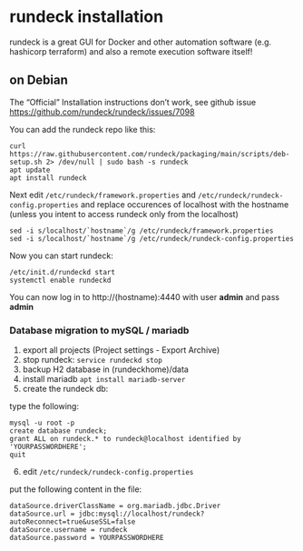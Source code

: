 # rundeck installation

rundeck is a great GUI for Docker and other automation software (e.g. hashicorp terraform) and also a remote execution software itself!

## on Debian

The “Official” Installation instructions don’t work, see github issue https://github.com/rundeck/rundeck/issues/7098

You can add the rundeck repo like this:

    curl https://raw.githubusercontent.com/rundeck/packaging/main/scripts/deb-setup.sh 2> /dev/null | sudo bash -s rundeck
    apt update
    apt install rundeck

Next edit `/etc/rundeck/framework.properties` and `/etc/rundeck/rundeck-config.properties` and replace occurences of localhost with the hostname (unless you intent to access rundeck only from the localhost)

    sed -i s/localhost/`hostname`/g /etc/rundeck/framework.properties
    sed -i s/localhost/`hostname`/g /etc/rundeck/rundeck-config.properties

Now you can start rundeck:

    /etc/init.d/rundeckd start
    systemctl enable rundeckd

You can now log in to http://(hostname):4440 with user **admin** and pass **admin**

### Database migration to mySQL / mariadb

1. export all projects (Project settings - Export Archive)
2. stop rundeck: `service rundeckd stop`
3. backup H2 database in (rundeckhome)/data
4. install mariadb `apt install mariadb-server`
5. create the rundeck db:

type the following:

    mysql -u root -p
    create database rundeck;
    grant ALL on rundeck.* to rundeck@localhost identified by 'YOURPASSWORDHERE';
    quit

6. edit `/etc/rundeck/rundeck-config.properties`

put the following content in the file:

    dataSource.driverClassName = org.mariadb.jdbc.Driver
    dataSource.url = jdbc:mysql://localhost/rundeck?autoReconnect=true&useSSL=false
    dataSource.username = rundeck
    dataSource.password = YOURPASSWORDHERE
